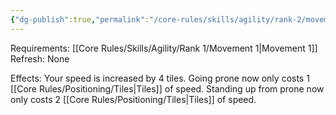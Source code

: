 ```yaml
---
{"dg-publish":true,"permalink":"/core-rules/skills/agility/rank-2/movement-2/"}
---
```


Requirements: [[Core Rules/Skills/Agility/Rank 1/Movement 1\|Movement 1]]
Refresh: None

Effects:
Your speed is increased by 4 tiles.
Going prone now only costs 1 [[Core Rules/Positioning/Tiles\|Tiles]] of speed.
Standing up from prone now only costs 2 [[Core Rules/Positioning/Tiles\|Tiles]] of speed.